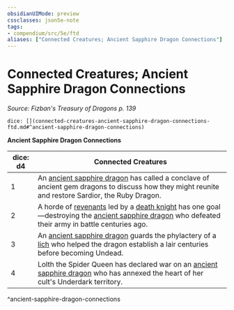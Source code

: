 ```yaml
---
obsidianUIMode: preview
cssclasses: json5e-note
tags:
- compendium/src/5e/ftd
aliases: ["Connected Creatures; Ancient Sapphire Dragon Connections"]
---
```

# Connected Creatures; Ancient Sapphire Dragon Connections
*Source: Fizban's Treasury of Dragons p. 139* 

`dice: [](connected-creatures-ancient-sapphire-dragon-connections-ftd.md#^ancient-sapphire-dragon-connections)`

**Ancient Sapphire Dragon Connections**

| dice: d4 | Connected Creatures |
|----------|---------------------|
| 1 | An [ancient sapphire dragon](/2-Mechanics/CLI/bestiary/dragon/ancient-sapphire-dragon-ftd.md) has called a conclave of ancient gem dragons to discuss how they might reunite and restore Sardior, the Ruby Dragon. |
| 2 | A horde of [revenants](/2-Mechanics/CLI/bestiary/undead/revenant.md) led by a [death knight](/2-Mechanics/CLI/bestiary/undead/death-knight.md) has one goal—destroying the [ancient sapphire dragon](/2-Mechanics/CLI/bestiary/dragon/ancient-sapphire-dragon-ftd.md) who defeated their army in battle centuries ago. |
| 3 | An [ancient sapphire dragon](/2-Mechanics/CLI/bestiary/dragon/ancient-sapphire-dragon-ftd.md) guards the phylactery of a [lich](/2-Mechanics/CLI/bestiary/undead/lich.md) who helped the dragon establish a lair centuries before becoming Undead. |
| 4 | Lolth the Spider Queen has declared war on an [ancient sapphire dragon](/2-Mechanics/CLI/bestiary/dragon/ancient-sapphire-dragon-ftd.md) who has annexed the heart of her cult's Underdark territory. |
^ancient-sapphire-dragon-connections